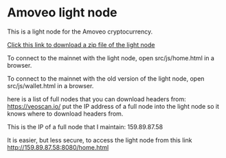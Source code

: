Amoveo light node
========

This is a light node for the Amoveo cryptocurrency.

[Click this link to download a zip file of the light node](https://github.com/zack-bitcoin/light-node-amoveo/archive/master.zip)

To connect to the mainnet with the light node, open src/js/home.html in a browser.

To connect to the mainnet with the old version of the light node, open src/js/wallet.html in a browser.

here is a list of full nodes that you can download headers from: https://veoscan.io/
put the IP address of a full node into the light node so it knows where to download headers from.

This is the IP of a full node that I maintain: 159.89.87.58

It is easier, but less secure, to access the light node from this link http://159.89.87.58:8080/home.html
